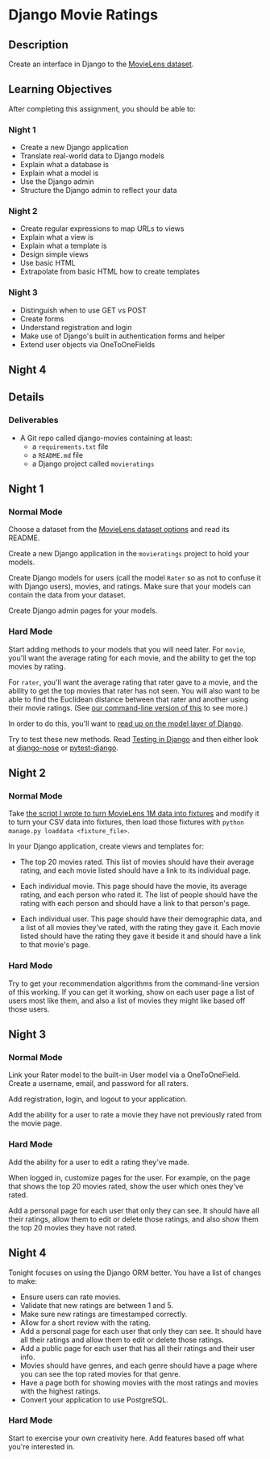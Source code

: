 # Django Movie Ratings

## Description

Create an interface in Django to the [MovieLens dataset][movielens].

## Learning Objectives

After completing this assignment, you should be able to:

### Night 1

* Create a new Django application
* Translate real-world data to Django models
* Explain what a database is
* Explain what a model is
* Use the Django admin
* Structure the Django admin to reflect your data

### Night 2

* Create regular expressions to map URLs to views
* Explain what a view is
* Explain what a template is
* Design simple views
* Use basic HTML
* Extrapolate from basic HTML how to create templates

### Night 3

* Distinguish when to use GET vs POST
* Create forms
* Understand registration and login
* Make use of Django's built in authentication forms and helper
* Extend user objects via OneToOneFields

## Night 4

## Details

### Deliverables

* A Git repo called django-movies containing at least:
  * a `requirements.txt` file
  * a `README.md` file
  * a Django project called `movieratings`

## Night 1

### Normal Mode

Choose a dataset from the [MovieLens dataset options][movielens] and read its
README.

Create a new Django application in the `movieratings` project to hold your
models.

Create Django models for users (call the model `Rater` so as not to
confuse it with Django users), movies, and ratings. Make sure that your models
can contain the data from your dataset.

Create Django admin pages for your models.

[movielens]: http://grouplens.org/datasets/movielens/

### Hard Mode

Start adding methods to your models that you will need later. For `movie`,
you'll want the average rating for each movie, and the ability to get the
top movies by rating.

For `rater`, you'll want the average rating that rater gave to a movie, and
the ability to get the top movies that rater has not seen. You will also want
to be able to find the Euclidean distance between that rater and another using
their movie ratings. (See [our command-line version of this](https://github.com/tiyd-python-2015-05/movie-recommendations)
to see more.)

In order to do this, you'll want to [read up on the model layer of Django](https://docs.djangoproject.com/en/1.8/#the-model-layer).

Try to test these new methods. Read [Testing in Django](https://docs.djangoproject.com/en/1.8/topics/testing/)
and then either look at [django-nose](https://pypi.python.org/pypi/django-nose) or [pytest-django](https://pytest-django.readthedocs.org/en/latest/).

## Night 2

### Normal Mode

Take [the script I wrote to turn MovieLens 1M data into fixtures](https://github.com/tiyd-python-2015-05/django-movies/blob/night-1/convert_ml_1m_data.py)
and modify it to turn your CSV data into fixtures, then load those fixtures
with `python manage.py loaddata <fixture_file>`.

In your Django application, create views and templates for:

* The top 20 movies rated. This list of movies should have their average rating,
  and each movie listed should have a link to its individual page.

* Each individual movie. This page should have the movie, its average rating,
  and each person who rated it. The list of people should have the rating
  with each person and should have a link to that person's page.

* Each individual user. This page should have their demographic data, and a
  list of all movies they've rated, with the rating they gave it. Each movie
  listed should have the rating they gave it beside it and should have a link
  to that movie's page.

### Hard Mode

Try to get your recommendation algorithms from the command-line version of this
working. If you can get it working, show on each user page a list of users
most like them, and also a list of movies they might like based off those
users.

## Night 3

### Normal Mode

Link your Rater model to the built-in User model via a OneToOneField. Create
a username, email, and password for all raters.

Add registration, login, and logout to your application.

Add the ability for a user to rate a movie they have not previously rated from
the movie page.

### Hard Mode

Add the ability for a user to edit a rating they've made.

When logged in, customize pages for the user. For example, on the page that
shows the top 20 movies rated, show the user which ones they've rated.

Add a personal page for each user that only they can see. It should have all
their ratings, allow them to edit or delete those ratings, and also show
them the top 20 movies they have not rated.

## Night 4

Tonight focuses on using the Django ORM better. You have a list of changes
to make:

* Ensure users can rate movies.
* Validate that new ratings are between 1 and 5.
* Make sure new ratings are timestamped correctly.
* Allow for a short review with the rating.
* Add a personal page for each user that only they can see. It should have all
their ratings and allow them to edit or delete those ratings.
* Add a public page for each user that has all their ratings and their
user info.
* Movies should have genres, and each genre should have a page where you can
see the top rated movies for that genre.
* Have a page both for showing movies with the most ratings and movies with the highest ratings.
* Convert your application to use PostgreSQL.

### Hard Mode

Start to exercise your own creativity here. Add features based off what you're
interested in.
